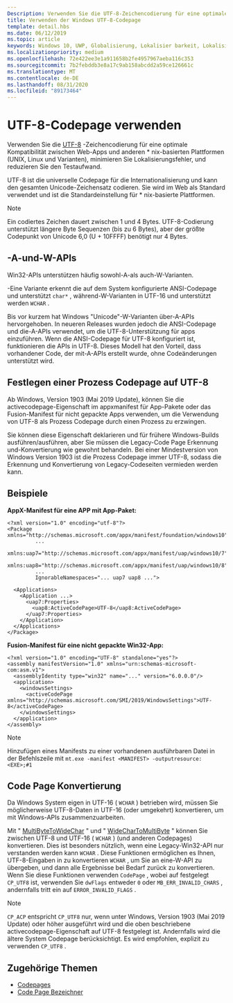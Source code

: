 ```yaml
---
Description: Verwenden Sie die UTF-8-Zeichencodierung für eine optimale Kompatibilität zwischen Web-Apps und anderen \* nix-basierten Plattformen (UNIX, Linux und Varianten), minimieren Sie Lokalisierungsfehler, und reduzieren Sie den Testaufwand.
title: Verwenden der Windows UTF-8-Codepage
template: detail.hbs
ms.date: 06/12/2019
ms.topic: article
keywords: Windows 10, UWP, Globalisierung, Lokalisier barkeit, Lokalisierung
ms.localizationpriority: medium
ms.openlocfilehash: 72e422ee3e1a911658b2fe4957967aeba116c353
ms.sourcegitcommit: 7b2febddb3e8a17c9ab158abcdd2a59ce126661c
ms.translationtype: MT
ms.contentlocale: de-DE
ms.lasthandoff: 08/31/2020
ms.locfileid: "89173464"
---
```

# <a name="use-the-utf-8-code-page"></a>UTF-8-Codepage verwenden

Verwenden Sie die [UTF-8](http://www.utf-8.com/) -Zeichencodierung für eine optimale Kompatibilität zwischen Web-Apps und anderen \* nix-basierten Plattformen (UNIX, Linux und Varianten), minimieren Sie Lokalisierungsfehler, und reduzieren Sie den Testaufwand.

UTF-8 ist die universelle Codepage für die Internationalisierung und kann den gesamten Unicode-Zeichensatz codieren. Sie wird im Web als Standard verwendet und ist die Standardeinstellung für * nix-basierte Plattformen.

> [!NOTE]
> Ein codiertes Zeichen dauert zwischen 1 und 4 Bytes. UTF-8-Codierung unterstützt längere Byte Sequenzen (bis zu 6 Bytes), aber der größte Codepunkt von Unicode 6,0 (U + 10FFFF) benötigt nur 4 Bytes.

## <a name="-a-vs--w-apis"></a>-A-und-W-APIs
  
Win32-APIs unterstützen häufig sowohl-A-als auch-W-Varianten.

-Eine Variante erkennt die auf dem System konfigurierte ANSI-Codepage und unterstützt `char*` , während-W-Varianten in UTF-16 und unterstützt werden `WCHAR` .

Bis vor kurzem hat Windows "Unicode"-W-Varianten über-A-APIs hervorgehoben. In neueren Releases wurden jedoch die ANSI-Codepage und die-A-APIs verwendet, um die UTF-8-Unterstützung für apps einzuführen. Wenn die ANSI-Codepage für UTF-8 konfiguriert ist, funktionieren die APIs in UTF-8. Dieses Modell hat den Vorteil, dass vorhandener Code, der mit-A-APIs erstellt wurde, ohne Codeänderungen unterstützt wird.

## <a name="set-a-process-code-page-to-utf-8"></a>Festlegen einer Prozess Codepage auf UTF-8

Ab Windows, Version 1903 (Mai 2019 Update), können Sie die activecodepage-Eigenschaft im appxmanifest für App-Pakete oder das Fusion-Manifest für nicht gepackte Apps verwenden, um die Verwendung von UTF-8 als Prozess Codepage durch einen Prozess zu erzwingen.

Sie können diese Eigenschaft deklarieren und für frühere Windows-Builds ausführen/ausführen, aber Sie müssen die Legacy-Code Page Erkennung und-Konvertierung wie gewohnt behandeln. Bei einer Mindestversion von Windows Version 1903 ist die Prozess Codepage immer UTF-8, sodass die Erkennung und Konvertierung von Legacy-Codeseiten vermieden werden kann.

## <a name="examples"></a>Beispiele

**AppX-Manifest für eine APP mit App-Paket:**

```xaml
<?xml version="1.0" encoding="utf-8"?>
<Package xmlns="http://schemas.microsoft.com/appx/manifest/foundation/windows10"
         ...
         xmlns:uap7="http://schemas.microsoft.com/appx/manifest/uap/windows10/7"
         xmlns:uap8="http://schemas.microsoft.com/appx/manifest/uap/windows10/8"
         ...
         IgnorableNamespaces="... uap7 uap8 ...">

  <Applications>
    <Application ...>
      <uap7:Properties>
        <uap8:ActiveCodePage>UTF-8</uap8:ActiveCodePage>
      </uap7:Properties>
    </Application>
  </Applications>
</Package>
```

**Fusion-Manifest für eine nicht gepackte Win32-App:**

``` xaml
<?xml version="1.0" encoding="UTF-8" standalone="yes"?>
<assembly manifestVersion="1.0" xmlns="urn:schemas-microsoft-com:asm.v1">
  <assemblyIdentity type="win32" name="..." version="6.0.0.0"/>
  <application>
    <windowsSettings>
      <activeCodePage xmlns="http://schemas.microsoft.com/SMI/2019/WindowsSettings">UTF-8</activeCodePage>
    </windowsSettings>
  </application>
</assembly>
```

> [!NOTE]
> Hinzufügen eines Manifests zu einer vorhandenen ausführbaren Datei in der Befehlszeile mit `mt.exe -manifest <MANIFEST> -outputresource:<EXE>;#1`

## <a name="code-page-conversion"></a>Code Page Konvertierung

Da Windows System eigen in UTF-16 ( `WCHAR` ) betrieben wird, müssen Sie möglicherweise UTF-8-Daten in UTF-16 (oder umgekehrt) konvertieren, um mit Windows-APIs zusammenzuarbeiten.

Mit " [MultiByteToWideChar](/windows/desktop/api/stringapiset/nf-stringapiset-multibytetowidechar) " und " [WideCharToMultiByte](/windows/desktop/api/stringapiset/nf-stringapiset-widechartomultibyte) " können Sie zwischen UTF-8 und UTF-16 ( `WCHAR` ) (und anderen Codepages) konvertieren. Dies ist besonders nützlich, wenn eine Legacy-Win32-API nur verstanden werden kann `WCHAR` . Diese Funktionen ermöglichen es Ihnen, UTF-8-Eingaben in zu konvertieren `WCHAR` , um Sie an eine-W-API zu übergeben, und dann alle Ergebnisse bei Bedarf zurück zu konvertieren.
Wenn Sie diese Funktionen verwenden `CodePage` , wobei auf festgelegt `CP_UTF8` ist, verwenden Sie `dwFlags` entweder `0` oder `MB_ERR_INVALID_CHARS` , andernfalls tritt ein auf `ERROR_INVALID_FLAGS` .

> [!NOTE]
> `CP_ACP` entspricht `CP_UTF8` nur, wenn unter Windows, Version 1903 (Mai 2019 Update) oder höher ausgeführt wird und die oben beschriebene activecodepage-Eigenschaft auf UTF-8 festgelegt ist. Andernfalls wird die ältere System Codepage berücksichtigt. Es wird empfohlen, explizit zu verwenden `CP_UTF8` .

## <a name="related-topics"></a>Zugehörige Themen

- [Codepages](/windows/desktop/Intl/code-pages)
- [Code Page Bezeichner](/windows/desktop/Intl/code-page-identifiers)